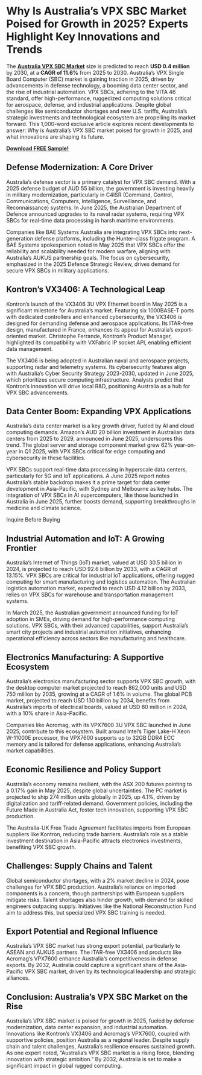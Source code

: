 # Why Is Australia’s VPX SBC Market Poised for Growth in 2025? Experts Highlight Key Innovations and Trends
The [**Australia VPX SBC Market**](https://www.nextmsc.com/report/australia-vpx-sbc-market-se3103) size is predicted to reach **USD 0.4 million** by 2030, at a **CAGR of 11.6%** from 2025 to 2030. Australia’s VPX Single Board Computer (SBC) market is gaining traction in 2025, driven by advancements in defense technology, a booming data center sector, and the rise of industrial automation. VPX SBCs, adhering to the VITA 46 standard, offer high-performance, ruggedized computing solutions critical for aerospace, defense, and industrial applications. Despite global challenges like semiconductor shortages and new U.S. tariffs, Australia’s strategic investments and technological ecosystem are propelling its market forward. This 1,000-word exclusive article explores recent developments to answer: Why is Australia’s VPX SBC market poised for growth in 2025, and what innovations are shaping its future.

[**Download FREE Sample!**](https://www.nextmsc.com/australia-vpx-sbc-market-se3103/request-sample)

## Defense Modernization: A Core Driver

Australia’s defense sector is a primary catalyst for VPX SBC demand. With a 2025 defense budget of AUD 55 billion, the government is investing heavily in military modernization, particularly in C4ISR (Command, Control, Communications, Computers, Intelligence, Surveillance, and Reconnaissance) systems. In June 2025, the Australian Department of Defence announced upgrades to its naval radar systems, requiring VPX SBCs for real-time data processing in harsh maritime environments.

Companies like BAE Systems Australia are integrating VPX SBCs into next-generation defense platforms, including the Hunter-class frigate program. A BAE Systems spokesperson noted in May 2025 that VPX SBCs offer the reliability and scalability needed for modern warfare, aligning with Australia’s AUKUS partnership goals. The focus on cybersecurity, emphasized in the 2025 Defence Strategic Review, drives demand for secure VPX SBCs in military applications.

## Kontron’s VX3406: A Technological Leap

Kontron’s launch of the VX3406 3U VPX Ethernet board in May 2025 is a significant milestone for Australia’s market. Featuring six 1000BASE-T ports with dedicated controllers and enhanced cybersecurity, the VX3406 is designed for demanding defense and aerospace applications. Its ITAR-free design, manufactured in France, enhances its appeal for Australia’s export-oriented market. Christophe Ferrande, Kontron’s Product Manager, highlighted its compatibility with VXFabric IP socket API, enabling efficient data management.

The VX3406 is being adopted in Australian naval and aerospace projects, supporting radar and telemetry systems. Its cybersecurity features align with Australia’s Cyber Security Strategy 2023-2030, updated in June 2025, which prioritizes secure computing infrastructure. Analysts predict that Kontron’s innovation will drive local R&D, positioning Australia as a hub for VPX SBC advancements.

## Data Center Boom: Expanding VPX Applications

Australia’s data center market is a key growth driver, fueled by AI and cloud computing demands. Amazon’s AUD 20 billion investment in Australian data centers from 2025 to 2029, announced in June 2025, underscores this trend. The global server and storage component market grew 62% year-on-year in Q1 2025, with VPX SBCs critical for edge computing and cybersecurity in these facilities.

VPX SBCs support real-time data processing in hyperscale data centers, particularly for 5G and IoT applications. A June 2025 report notes Australia’s stable backdrop makes it a prime target for data center development in Asia-Pacific, with Sydney and Melbourne as key hubs. The integration of VPX SBCs in AI supercomputers, like those launched in Australia in June 2025, further boosts demand, supporting breakthroughs in medicine and climate science.

Inquire Before Buying

## Industrial Automation and IoT: A Growing Frontier

Australia’s Internet of Things (IoT) market, valued at USD 30.5 billion in 2024, is projected to reach USD 92.6 billion by 2033, with a CAGR of 13.15%. VPX SBCs are critical for industrial IoT applications, offering rugged computing for smart manufacturing and logistics automation. The Australian logistics automation market, expected to reach USD 4.12 billion by 2033, relies on VPX SBCs for warehouse and transportation management systems.

In March 2025, the Australian government announced funding for IoT adoption in SMEs, driving demand for high-performance computing solutions. VPX SBCs, with their advanced capabilities, support Australia’s smart city projects and industrial automation initiatives, enhancing operational efficiency across sectors like manufacturing and healthcare.

## Electronics Manufacturing: A Supportive Ecosystem

Australia’s electronics manufacturing sector supports VPX SBC growth, with the desktop computer market projected to reach 862,000 units and USD 750 million by 2035, growing at a CAGR of 1.6% in volume. The global PCB market, projected to reach USD 130 billion by 2034, benefits from Australia’s imports of electrical boards, valued at USD 80 million in 2024, with a 10% share in Asia-Pacific.

Companies like Acromag, with its VPX7600 3U VPX SBC launched in June 2025, contribute to this ecosystem. Built around Intel’s Tiger Lake-H Xeon W-11000E processor, the VPX7600 supports up to 32GB DDR4 ECC memory and is tailored for defense applications, enhancing Australia’s market capabilities.

## Economic Resilience and Policy Support

Australia’s economy remains resilient, with the ASX 200 futures pointing to a 0.17% gain in May 2025, despite global uncertainties. The PC market is projected to ship 274 million units globally in 2025, up 4.1%, driven by digitalization and tariff-related demand. Government policies, including the Future Made in Australia Act, foster tech innovation, supporting VPX SBC production.

The Australia-UK Free Trade Agreement facilitates imports from European suppliers like Kontron, reducing trade barriers. Australia’s role as a stable investment destination in Asia-Pacific attracts electronics investments, benefiting VPX SBC growth.

## Challenges: Supply Chains and Talent

Global semiconductor shortages, with a 2% market decline in 2024, pose challenges for VPX SBC production. Australia’s reliance on imported components is a concern, though partnerships with European suppliers mitigate risks. Talent shortages also hinder growth, with demand for skilled engineers outpacing supply. Initiatives like the National Reconstruction Fund aim to address this, but specialized VPX SBC training is needed.

## Export Potential and Regional Influence

Australia’s VPX SBC market has strong export potential, particularly to ASEAN and AUKUS partners. The ITAR-free VX3406 and products like Acromag’s VPX7600 enhance Australia’s competitiveness in defense exports. By 2032, Australia could capture a significant share of the Asia-Pacific VPX SBC market, driven by its technological leadership and strategic alliances.

## Conclusion: Australia’s VPX SBC Market on the Rise

Australia’s VPX SBC market is poised for growth in 2025, fueled by defense modernization, data center expansion, and industrial automation. Innovations like Kontron’s VX3406 and Acromag’s VPX7600, coupled with supportive policies, position Australia as a regional leader. Despite supply chain and talent challenges, Australia’s resilience ensures sustained growth. As one expert noted, “Australia’s VPX SBC market is a rising force, blending innovation with strategic ambition.” By 2032, Australia is set to make a significant impact in global rugged computing.
